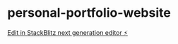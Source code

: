 # personal-portfolio-website

[Edit in StackBlitz next generation editor ⚡️](https://stackblitz.com/~/github.com/bkd-dotcom/personal-portfolio-website)